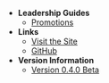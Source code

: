 <!-- docs/leadership/_sidebar.md -->
- **Leadership Guides**
    - [Promotions]()
- **Links**
    - [Visit the Site](https://dc.501stlegion-a3.com/)
    - [GitHub](https://github.com/501stLegionA3/FiveOhFirstDataCore)
- **Version Information**
    - [Version 0.4.0 Beta](https://github.com/501stLegionA3/FiveOhFirstDataCore/releases/tag/v0.4.0-beta)
